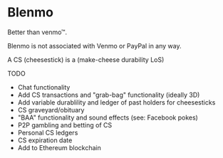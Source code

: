 # Blenmo

Better than venmo™.

Blenmo is not associated with Venmo or PayPal in any way.

A CS (cheesestick) is a (make-cheese durability LoS)

TODO
  - Chat functionality
  - Add CS transactions and "grab-bag" functionality (ideally 3D)
  - Add variable durablility and ledger of past holders for cheesesticks
  - CS graveyard/obituary
  - "BAA" functionality and sound effects (see: Facebook pokes)
  - P2P gambling and betting of CS
  - Personal CS ledgers
  - CS expiration date
  - Add to Ethereum blockchain
